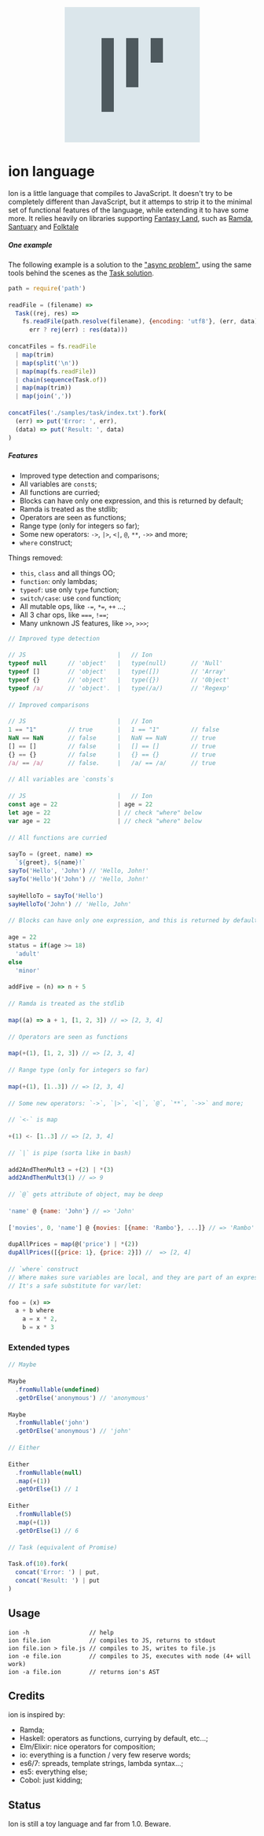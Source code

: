 <p align="center">
 <img src="logo.png" />

# ion language

Ion is a little language that compiles to JavaScript. It doesn't try to be
completely different than JavaScript, but it attemps to strip it to the minimal
set of functional features of the language, while extending it to have some
more. It relies heavily on libraries supporting
[Fantasy Land](https://github.com/fantasyland/fantasy-land), such as
[Ramda](https://github.com/ramda/ramda),
[Santuary](https://github.com/sanctuary-js/sanctuary) and
[Folktale](https://github.com/folktale/)

##### One example

The following example is a solution to the
["async problem"](https://github.com/plaid/async-problem), using the same tools
behind the scenes as the
[Task solution](https://github.com/plaid/async-problem/blob/master/tasks.js).

```js
path = require('path')

readFile = (filename) =>
  Task((rej, res) =>
    fs.readFile(path.resolve(filename), {encoding: 'utf8'}, (err, data) =>
      err ? rej(err) : res(data)))

concatFiles = fs.readFile
  | map(trim)
  | map(split('\n'))
  | map(map(fs.readFile))
  | chain(sequence(Task.of))
  | map(map(trim))
  | map(join(','))

concatFiles('./samples/task/index.txt').fork(
  (err) => put('Error: ', err),
  (data) => put('Result: ', data)
)
```

##### Features

- Improved type detection and comparisons;
- All variables are `const`s;
- All functions are curried;
- Blocks can have only one expression, and this is returned by default;
- Ramda is treated as the stdlib;
- Operators are seen as functions;
- Range type (only for integers so far);
- Some new operators: `->`, `|>`, `<|`, `@`, `**`, `->>` and more;
- `where` construct;

Things removed:

- `this`, `class` and all things OO;
- `function`: only lambdas;
- `typeof`: use only `type` function;
- `switch/case`: use `cond` function;
- All mutable ops, like `-=`, `*=`, `++` ...;
- All 3 char ops, like `===`, `!==`;
- Many unknown JS features, like `>>`, `>>>`;


```js
// Improved type detection

// JS                          |   // Ion
typeof null      // 'object'   |   type(null)       // 'Null'
typeof []        // 'object'   |   type([])         // 'Array'
typeof {}        // 'object'   |   type({})         // 'Object'  
typeof /a/       // 'object'.  |   type(/a/)        // 'Regexp'

// Improved comparisons

// JS                          |   // Ion
1 == "1"         // true       |   1 == "1"         // false
NaN == NaN       // false      |   NaN == NaN       // true
[] == []         // false      |   [] == []         // true
{} == {}         // false      |   {} == {}         // true      
/a/ == /a/       // false.     |   /a/ == /a/       // true

// All variables are `consts`s

// JS                          |   // Ion
const age = 22                 | age = 22
let age = 22                   | // check "where" below
var age = 22                   | // check "where" below

// All functions are curried

sayTo = (greet, name) =>
  `${greet}, ${name}!`
sayTo('Hello', 'John') // 'Hello, John!'
sayTo('Hello')('John') // 'Hello, John!'

sayHelloTo = sayTo('Hello')
sayHelloTo('John') // 'Hello, John'

// Blocks can have only one expression, and this is returned by default

age = 22
status = if(age >= 18)
  'adult'
else
  'minor'

addFive = (n) => n + 5  

// Ramda is treated as the stdlib

map((a) => a + 1, [1, 2, 3]) // => [2, 3, 4]

// Operators are seen as functions

map(+(1), [1, 2, 3]) // => [2, 3, 4]

// Range type (only for integers so far)

map(+(1), [1..3]) // => [2, 3, 4]

// Some new operators: `->`, `|>`, `<|`, `@`, `**`, `->>` and more;

// `<-` is map

+(1) <- [1..3] // => [2, 3, 4]

// `|` is pipe (sorta like in bash)

add2AndThenMult3 = +(2) | *(3)
add2AndThenMult3(1) // => 9

// `@` gets attribute of object, may be deep

'name' @ {name: 'John'} // => 'John'

['movies', 0, 'name'] @ {movies: [{name: 'Rambo'}, ...]} // => 'Rambo'

dupAllPrices = map(@('price') | *(2))
dupAllPrices([{price: 1}, {price: 2}]) //  => [2, 4]

// `where` construct
// Where makes sure variables are local, and they are part of an expression.
// It's a safe substitute for var/let:

foo = (x) =>
  a + b where
    a = x * 2,
    b = x * 3
```

### Extended types

```js
// Maybe

Maybe
  .fromNullable(undefined)
  .getOrElse('anonymous') // 'anonymous'

Maybe
  .fromNullable('john')
  .getOrElse('anonymous') // 'john'

// Either

Either
  .fromNullable(null)
  .map(+(1))
  .getOrElse(1) // 1

Either
  .fromNullable(5)
  .map(+(1))
  .getOrElse(1) // 6

// Task (equivalent of Promise)

Task.of(10).fork(
  concat('Error: ') | put,
  concat('Result: ') | put
)

```

## Usage

```
ion -h                 // help
ion file.ion           // compiles to JS, returns to stdout
ion file.ion > file.js // compiles to JS, writes to file.js
ion -e file.ion        // compiles to JS, executes with node (4+ will work)
ion -a file.ion        // returns ion's AST
```

## Credits

ion is inspired by:

- Ramda;
- Haskell: operators as functions, currying by default, etc...;
- Elm/Elixir: nice operators for composition;
- io: everything is a function / very few reserve words;
- es6/7: spreads, template strings, lambda syntax...;
- es5: everything else;
- Cobol: just kidding;

## Status

Ion is still a toy language and far from 1.0. Beware.
